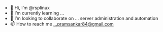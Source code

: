 - 👋 Hi, I’m @rsplinux
- 🌱 I’m currently learning ...
- 💞️ I’m looking to collaborate on ... server administration and automation 
- 📫 How to reach me ...pramsankar84@gmail.com

<!---
rsplinux/rsplinux is a ✨ special ✨ repository because its `README.md` (this file) appears on your GitHub profile.
You can click the Preview link to take a look at your changes.
--->
